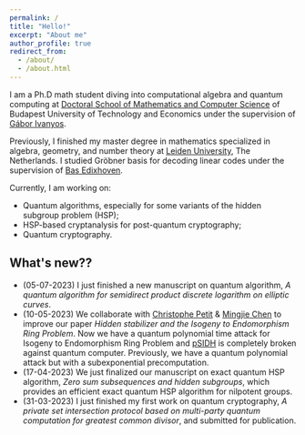 ```yaml
---
permalink: /
title: "Hello!"
excerpt: "About me"
author_profile: true
redirect_from:
  - /about/
  - /about.html
---
```

I am a Ph.D math student diving into computational algebra and quantum computing at [Doctoral School of Mathematics and Computer Science](https://doktori.math.bme.hu/english/index-E.html) of Budapest University of Technology and Economics under the supervision of [Gábor Ivanyos](http://old.sztaki.hu/~ivanyos/). 

Previously, I finished my master degree in mathematics specialized in algebra, geometry, and number theory at [Leiden University](https://www.universiteitleiden.nl/en/education/study-programmes/master/mathematics/algebra-geometry-and-number-theory), The Netherlands. I studied Gröbner basis for decoding linear codes under the supervision of [Bas Edixhoven](https://en.wikipedia.org/wiki/Bas_Edixhoven).

Currently, I am working on:
* Quantum algorithms, especially for some variants of the hidden subgroup problem (HSP);
* HSP-based cryptanalysis for post-quantum cryptography;
* Quantum cryptography.

## What's new??
* (05-07-2023) I just finished a new manuscript on quantum algorithm, <i>A quantum algorithm for semidirect product discrete logarithm on elliptic curves</i>. 
* (10-05-2023) We collaborate with [Christophe Petit](https://christophe.petit.web.ulb.be/index.html) & [Mingjie Chen](https://www.birmingham.ac.uk/staff/profiles/computer-science/research-fellow/chen-mingjie.aspx) to improve our paper <i>Hidden stabilizer and the Isogeny to Endomorphism Ring Problem</i>. Now we have a quantum polynomial time attack for Isogeny to Endomorphism Ring Problem and [pSIDH](https://link.springer.com/chapter/10.1007/978-3-031-22966-4_1) is completely broken against quantum computer. Previously, we have a quantum polynomial attack but with a subexponential precomputation. 
* (17-04-2023) We just finalized our manuscript on exact quantum HSP algorithm, <i>Zero sum subsequences and hidden subgroups</i>, which provides an efficient exact quantum HSP algorithm for nilpotent groups.
* (31-03-2023) I just finished my first work on quantum cryptography, <i>A private set intersection protocol based on multi-party quantum computation for greatest common divisor</i>, and submitted for publication.
